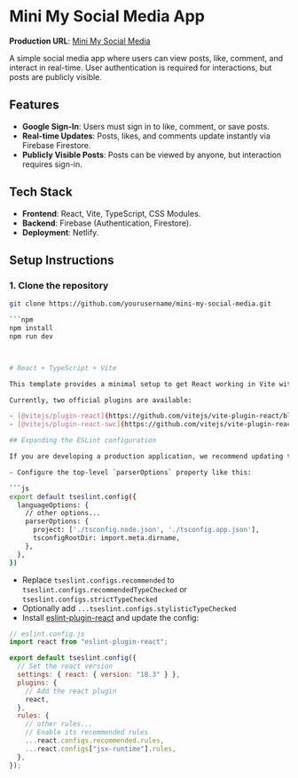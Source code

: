 # Mini My Social Media App

**Production URL**: [Mini My Social Media](https://mini-my-social-media.netlify.app/)

A simple social media app where users can view posts, like, comment, and interact in real-time. User authentication is required for interactions, but posts are publicly visible.

## Features

- **Google Sign-In**: Users must sign in to like, comment, or save posts.
- **Real-time Updates**: Posts, likes, and comments update instantly via Firebase Firestore.
- **Publicly Visible Posts**: Posts can be viewed by anyone, but interaction requires sign-in.

## Tech Stack

- **Frontend**: React, Vite, TypeScript, CSS Modules.
- **Backend**: Firebase (Authentication, Firestore).
- **Deployment**: Netlify.

## Setup Instructions

### 1. Clone the repository

````bash
git clone https://github.com/yourusername/mini-my-social-media.git

```npm
npm install
npm run dev



# React + TypeScript + Vite

This template provides a minimal setup to get React working in Vite with HMR and some ESLint rules.

Currently, two official plugins are available:

- [@vitejs/plugin-react](https://github.com/vitejs/vite-plugin-react/blob/main/packages/plugin-react/README.md) uses [Babel](https://babeljs.io/) for Fast Refresh
- [@vitejs/plugin-react-swc](https://github.com/vitejs/vite-plugin-react-swc) uses [SWC](https://swc.rs/) for Fast Refresh

## Expanding the ESLint configuration

If you are developing a production application, we recommend updating the configuration to enable type aware lint rules:

- Configure the top-level `parserOptions` property like this:

```js
export default tseslint.config({
  languageOptions: {
    // other options...
    parserOptions: {
      project: ['./tsconfig.node.json', './tsconfig.app.json'],
      tsconfigRootDir: import.meta.dirname,
    },
  },
})
````

- Replace `tseslint.configs.recommended` to `tseslint.configs.recommendedTypeChecked` or `tseslint.configs.strictTypeChecked`
- Optionally add `...tseslint.configs.stylisticTypeChecked`
- Install [eslint-plugin-react](https://github.com/jsx-eslint/eslint-plugin-react) and update the config:

```js
// eslint.config.js
import react from "eslint-plugin-react";

export default tseslint.config({
  // Set the react version
  settings: { react: { version: "18.3" } },
  plugins: {
    // Add the react plugin
    react,
  },
  rules: {
    // other rules...
    // Enable its recommended rules
    ...react.configs.recommended.rules,
    ...react.configs["jsx-runtime"].rules,
  },
});
```
